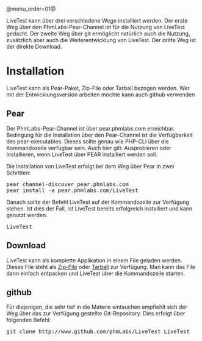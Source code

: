 @menu_order=01@

LiveTest kann über drei verschiedene Wege installiert werden. Der erste Weg über den PhmLabs-Pear-Channel ist für die Nutzung von LiveTest gedacht. Der zweite Weg über git ermöglicht natürlich auch die Nutzung, zusätzlich aber auch die Weiterentwicklung von LiveTest. Der dritte Weg ist der direkte Download.

# Installation
LiveTest kann als Pear-Paket, Zip-File oder Tarball bezogen werden. Wer mit der Entwicklungsversion arbeiten möchte kann auch github verwenden

## Pear
Der PhmLabs-Pear-Channel ist über pear.phmlabs.com erreichbar. Bedingung für die Installation über den Pear-Channel ist die Verfügbarkeit des pear-executables. Dieses sollte genau wie PHP-CLI über die Kommandozeile verfügbar sein. Auch hier gilt: Ausprobieren oder Installieren, wenn LiveTest über PEAR installiert werden soll.

Die Installation von LiveTest erfolgt bei dem Weg über Pear in zwei Schritten:
<pre>
pear channel-discover pear.phmlabs.com
pear install -a pear.phmlabs.com/LiveTest
</pre>

Danach sollte der Befehl LiveTest auf der Kommandozeile zur Verfügung stehen.  Ist dies der Fall, ist LiveTest bereits erfolgreich installiert und kann genutzt werden.

<pre>LiveTest</pre>

## Download
LiveTest kann als komplette Applikation in einem File geladen werden. Dieses File steht als [Zip-File](https://github.com/phphatesme/LiveTest/zipball/master) oder [Tarball](https://github.com/phphatesme/LiveTest/tarball/master) zur Verfügung. Man kann das File dann einfach entpacken und LiveTest über die Kommandozeile starten.

## github
Für diejenigen, die sehr tief in die Materie eintauchen empfiehlt sich der Weg über das zur Verfügung gestellte Git-Repository.  Dies erfolgt über folgenden Befehl:
<pre>git clone http://www.github.com/phmLabs/LiveTest LiveTest</pre> 